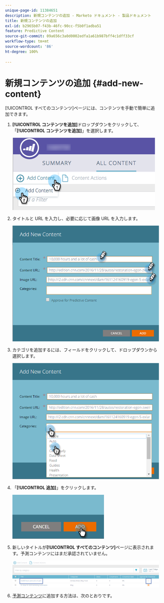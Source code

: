 ```yaml
---
unique-page-id: 11384651
description: 新規コンテンツの追加 - Marketo ドキュメント - 製品ドキュメント
title: 新規コンテンツの追加
exl-id: b2965b07-f43b-46fc-90cc-f5b0f1adba51
feature: Predictive Content
source-git-commit: 09a656c3a0d0002edfa1a61b987bff4c1dff33cf
workflow-type: tm+mt
source-wordcount: '86'
ht-degree: 100%

---
```


# 新規コンテンツの追加 {#add-new-content}

[!UICONTROL すべてのコンテンツ]ページには、コンテンツを手動で簡単に追加できます。

1. **[!UICONTROL コンテンツを追加]**&#x200B;ドロップダウンをクリックして、「**[!UICONTROL コンテンツを追加]**」を選択します。

   ![](assets/image2017-10-3-8-3a54-3a9.png)

1. タイトルと URL を入力し、必要に応じて画像 URL を入力します。

   ![](assets/add-new-content-updated-pencils.png)

1. カテゴリを追加するには、フィールドをクリックして、ドロップダウンから選択します。

   ![](assets/add-new-content-categories-updated-hands.png)

1. 「**[!UICONTROL 追加]**」をクリックします。

   ![](assets/all-content-add-hand.png)

1. 新しいタイトルが&#x200B;**[!UICONTROL すべてのコンテンツ]**&#x200B;ページに表示されます。予測コンテンツにはまだ承認されていません。

   ![](assets/image2017-10-3-8-3a55-3a21.png)

1. [予測コンテンツ](/help/marketo/product-docs/predictive-content/working-with-all-content/approve-a-title-for-predictive-content.md)に追加する方法は、次のとおりです。
